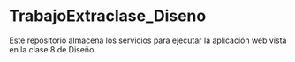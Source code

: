 # TrabajoExtraclase_Diseno
Este repositorio almacena los servicios para ejecutar la aplicación web vista en la clase 8 de Diseño
